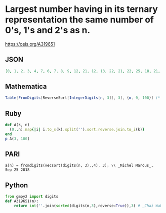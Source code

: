 # Largest number having in its ternary representation the same number of 0's, 1's and 2's as n\.
https://oeis.org/A319651
## JSON
```JSON
[0, 1, 2, 3, 4, 7, 6, 7, 8, 9, 12, 21, 12, 13, 22, 21, 22, 25, 18, 21, 24, 21, 22, 25, 24, 25, 26, 27, 36, 63, 36, 39, 66, 63, 66, 75, 36, 39, 66, 39, 40, 67, 66, 67, 76, 63, 66, 75, 66, 67, 76, 75, 76, 79, 54, 63, 72, 63, 66, 75, 72, 75, 78, 63, 66, 75, 66, 67, 76, 75, 76]
```
## Mathematica
```Mathematica
Table[FromDigits[ReverseSort[IntegerDigits[n, 3]], 3], {n, 0, 100}] (* _Paolo Xausa_, Aug 07 2024 *)
```
## Ruby
```Ruby
def A(k, n)
  (0..n).map{|i| i.to_s(k).split('').sort.reverse.join.to_i(k)}
end
p A(3, 100)
```
## PARI
```PARI
a(n) = fromdigits(vecsort(digits(n, 3),,4), 3); \\ _Michel Marcus_, Sep 25 2018
```
## Python
```Python
from gmpy2 import digits
def A319651(n):
    return int(''.join(sorted(digits(n,3),reverse=True)),3) # _Chai Wah Wu_, Sep 26 2018
```
